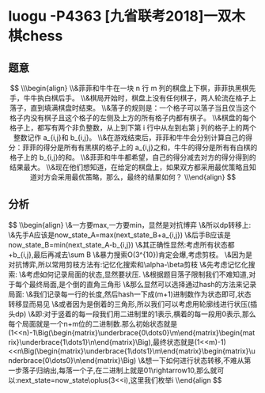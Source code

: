 # luogu -P4363 [九省联考2018]一双木棋chess

## 题意

$$
\\\begin{align}
\\&菲菲和牛牛在一块 n 行 m 列的棋盘上下棋，菲菲执黑棋先手，牛牛执白棋后手。
\\&棋局开始时，棋盘上没有任何棋子，两人轮流在格子上落子，直到填满棋盘时结束。
\\&落子的规则是：一个格子可以落子当且仅当这个格子内没有棋子且这个格子的左侧及上方的所有格子内都有棋子。
\\&棋盘的每个格子上，都写有两个非负整数，从上到下第 i 行中从左到右第 j 列的格子上的两个整数记作 a_{i,j}和 b_{i,j}。
\\&在游戏结束后，菲菲和牛牛会分别计算自己的得分：菲菲的得分是所有有黑棋的格子上的 a_{i,j}之和，牛牛的得分是所有有白棋的格子上的 b_{i,j}的和。
\\&菲菲和牛牛都希望，自己的得分减去对方的得分得到的结果最大。
\\&现在他们想知道，在给定的棋盘上，如果双方都采用最优策略且知道对方会采用最优策略，那么，最终的结果如何？
\\\end{align}
$$

## 分析

$$
\\\begin{align}
\\&一方要max,一方要min，显然是对抗博弈
\\&所以dp转移上:
\\&先手A应该是now_state_A=max(next_state_B+a_{i,j})
\\&后手B应该是now_state_B=min(next_state_A-b_{i,j})
\\&其正确性显然:考虑所有状态都+b_{i,j},最后再减去\sum B
\\&暴力搜索O(3^{10})肯定会爆,考虑剪枝。
\\&因为是对抗博弈,所以常用剪枝方法有:记忆化搜索和\alpha-\beta剪枝
\\&先考虑记忆化搜索:
\\&考虑如何记录局面的状态,显然要状压.
\\&根据题目落子限制我们不难知道,对于每个最终局面,是个倒的直角三角形
\\&那么显然可以选择通过hash的方法来记录局面:
\\&我们记录每一行的长度,然后hash一下成(m+1)进制数作为状态即可,状态转移显而易见
\\&或者因为是倒着的三角形,所以我们可以考虑用轮廓线进行状压(插头dp)
\\&即:对于竖着的每一段我们用二进制里的1表示,横着的每一段用0表示,那么每个局面就是一个n+m位的二进制数.那么初始状态就是(1<<n)-1\Big(\begin{matrix}\underbrace{0\dots0}\\m\end{matrix}\begin{matrix}\underbrace{1\dots1}\\n\end{matrix}\Big),最终状态就是(1<<m)-1)<<n\Big(\begin{matrix}\underbrace{1\dots1}\\m\end{matrix}\begin{matrix}\underbrace{0\dots0}\\n\end{matrix}\Big)
\\&想一下如何进行状态转移,不难从第一步落子归纳出,每落一个子,在二进制上就是01\rightarrow10,那么就可以:next\_state=now\_state\oplus(3<<i),这里我们枚举i
\\\end{align
$$

